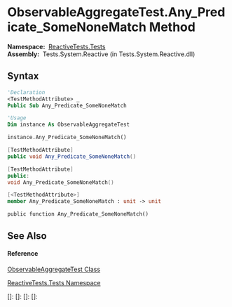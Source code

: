 # ObservableAggregateTest.Any\_Predicate\_SomeNoneMatch Method

**Namespace:**  [ReactiveTests.Tests](ReactiveTests.Tests\ReactiveTests.Tests.md)  
**Assembly:**  Tests.System.Reactive (in Tests.System.Reactive.dll)

## Syntax

```vb
'Declaration
<TestMethodAttribute> _
Public Sub Any_Predicate_SomeNoneMatch
```

```vb
'Usage
Dim instance As ObservableAggregateTest

instance.Any_Predicate_SomeNoneMatch()
```

```csharp
[TestMethodAttribute]
public void Any_Predicate_SomeNoneMatch()
```

```c++
[TestMethodAttribute]
public:
void Any_Predicate_SomeNoneMatch()
```

```fsharp
[<TestMethodAttribute>]
member Any_Predicate_SomeNoneMatch : unit -> unit 
```

```jscript
public function Any_Predicate_SomeNoneMatch()
```

## See Also

#### Reference

[ObservableAggregateTest Class](ObservableAggregateTest\ObservableAggregateTest.md)

[ReactiveTests.Tests Namespace](ReactiveTests.Tests\ReactiveTests.Tests.md)

[]: 
[]: 
[]: 
[]: 